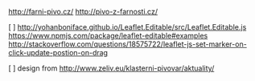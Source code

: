 http://farni-pivo.cz/
http://pivo-z-farnosti.cz/

[ ] http://yohanboniface.github.io/Leaflet.Editable/src/Leaflet.Editable.js
https://www.npmjs.com/package/leaflet-editable#examples
http://stackoverflow.com/questions/18575722/leaflet-js-set-marker-on-click-update-postion-on-drag


[ ] design from http://www.zeliv.eu/klasterni-pivovar/aktuality/
